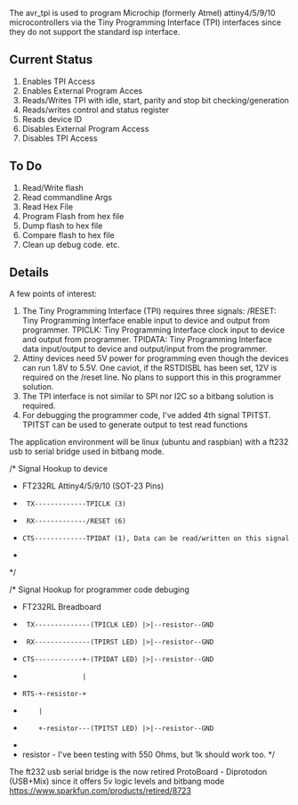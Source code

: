 The avr_tpi is used to program Microchip (formerly Atmel) attiny4/5/9/10 microcontrollers via the Tiny Programming Interface (TPI) interfaces since they do not support the standard isp interface.  

Current Status
--------------
1. Enables TPI Access
2. Enables External Program Acces
3. Reads/Writes TPI with idle, start, parity and stop bit checking/generation
4. Reads/writes control and status register
5. Reads device ID
6. Disables External Program Access
7. Disables TPI Access

To Do
-----
1. Read/Write flash
2. Read commandline Args
3. Read Hex File
4. Program Flash from hex file
5. Dump flash to hex file
6. Compare flash to hex file
7. Clean up debug code. etc.


Details
-------

A few points of interest:
1. The Tiny Programming Interface (TPI) requires three signals:
   /RESET: Tiny Programming Interface enable input to device and output from programmer.
   TPICLK: Tiny Programming Interface clock input to device and output from programmer.
   TPIDATA: Tiny Programming Interface data input/output to device and output/input from the programmer.
2. Attiny devices need 5V power for programming even though the devices can run 1.8V to 5.5V.
   One caviot, if the RSTDISBL has been set, 12V is required on the /reset line. No plans to support this in this programmer solution.
3. The TPI interface is not similar to SPI nor I2C so a bitbang solution is required.
4. For debugging the programmer code, I've added 4th signal TPITST.  TPITST can be used to generate output to test read functions

The application environment will be linux (ubuntu and raspbian) with a ft232 usb to serial bridge used in bitbang mode.

/*      Signal Hookup to device
* FT232RL             Attiny4/5/9/10 (SOT-23 Pins)
*      TX-------------TPICLK (3)
*      RX-------------/RESET (6)
*     CTS-------------TPIDAT (1), Data can be read/written on this signal
* 
*/



/*      Signal Hookup for programmer code debuging
* FT232RL              Breadboard
*      TX--------------(TPICLK LED) |>|--resistor--GND
*      RX--------------(TPIRST LED) |>|--resistor--GND
*     CTS------------+-(TPIDAT LED) |>|--resistor--GND
*                    |  
*     RTS-+-resistor-+ 
*         |
*         +-resistor---(TPITST LED) |>|--resistor--GND 
*
*   resistor - I've been testing with 550 Ohms, but 1k should work too.
*/



The ft232 usb serial bridge is the now retired ProtoBoard - Diprotodon (USB+Mix) since it offers 5v logic levels and bitbang mode
https://www.sparkfun.com/products/retired/8723

 
